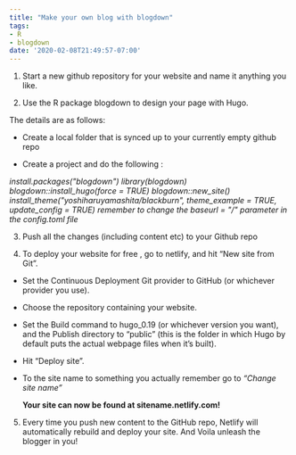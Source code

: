 ```yaml
---
title: "Make your own blog with blogdown"
tags:
- R
- blogdown
date: '2020-02-08T21:49:57-07:00'
---
```



1. Start a new github repository for your website and name it anything you like. 

2. Use the R package blogdown to design your page with Hugo. 

The details are as follows:

+ Create a local folder that is synced up to your currently empty github repo

+ Create a project and do the following :

*install.packages("blogdown")
library(blogdown)
blogdown::install_hugo(force = TRUE)
blogdown::new_site()
install_theme("yoshiharuyamashita/blackburn", theme_example = TRUE, update_config = TRUE)
remember to change the baseurl = "/" parameter in the config.toml file*


3. Push all the changes (including content etc) to your Github repo

4. To deploy your website for free , go to netlify, and hit “New site from Git”.

+ Set the Continuous Deployment Git provider to GitHub (or whichever provider you use).

+ Choose the repository containing your website.

+ Set the Build command to hugo_0.19 (or whichever version you want), and the Publish directory to “public” (this is the folder in which Hugo by default puts the actual webpage files when it’s built).

+ Hit “Deploy site”.

+  To the site name to something you actually remember go to *“Change site name”*

     **Your site can now be found at sitename.netlify.com!**

5. Every time you push new content to the GitHub repo, Netlify will automatically rebuild and deploy your site. And Voila unleash the blogger in you!

